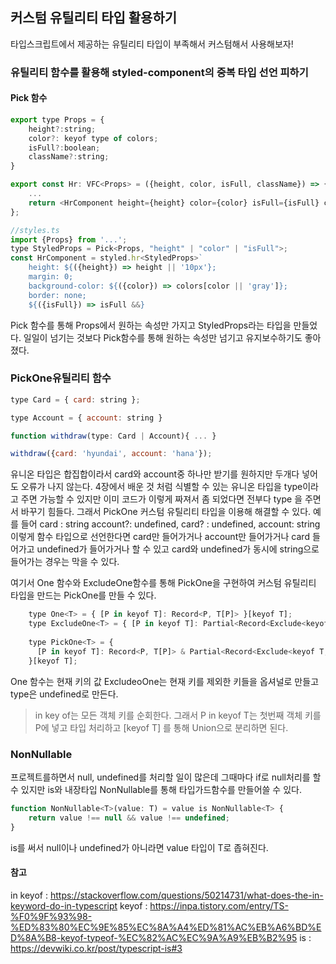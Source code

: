 ## 커스텀 유틸리티 타입 활용하기
타입스크립트에서 제공하는 유틸리티 타입이 부족해서 커스텀해서 사용해보자!
### 유틸리티 함수를 활용해 styled-component의 중복 타입 선언 피하기

#### Pick 함수
```javascript
export type Props = {
	height?:string;
	color?: keyof type of colors;
	isFull?:boolean;
	className?:string;
}

export const Hr: VFC<Props> = ({height, color, isFull, className}) => {
	...
	return <HrComponent height={height} color={color} isFull={isFull} className={className} />;
};

//styles.ts
import {Props} from '...';
type StyledProps = Pick<Props, "height" | "color" | "isFull">;
const HrComponent = styled.hr<StyledProps>`
	height: ${({height}) => height || '10px'};
	margin: 0;
	background-color: ${({color}) => colors[color || 'gray']};
	border: none;
	${({isFull}) => isFull &&}
```
Pick 함수를 통해 Props에서 원하는 속성만 가지고 StyledProps라는 타입을 만들었다.
일일이 넘기는 것보다 Pick함수를 통해 원하는 속성만 넘기고 유지보수하기도 좋아졌다.

### PickOne유틸리티 함수
```javascript
type Card = { card: string };

type Account = { account: string }

function withdraw(type: Card | Account){ ... }

withdraw({card: 'hyundai', account: 'hana'});
```
유니온 타입은 합집합이라서 card와 account중 하나만 받기를 원하지만 두개다 넣어도 오류가 나지 않는다.
4장에서 배운 것 처럼 식별할 수 있는 유니온 타입을 type이라고 주면 가능할 수 있지만 이미 코드가 이렇게 짜져서 좀 되었다면 
전부다 type 을 주면서 바꾸기 힘들다. 그래서 PickOne 커스텀 유틸리티 타입을 이용해 해결할 수 있다.
예를 들어 card : string account?: undefined, card? : undefined, account: string 이렇게 함수 타입으로 선언한다면 
card만 들어가거나 account만 들어가거나 card 들어가고 undefined가 들어가거나 할 수 있고 
card와 undefined가 동시에 string으로 들어가는 경우는 막을 수 있다.

여기서 One 함수와 ExcludeOne함수를 통해 PickOne을 구현하여 커스텀 유틸리티 타입을 만드는 PickOne를 만들 수 있다.
```javascript
    type One<T> = { [P in keyof T]: Record<P, T[P]> }[keyof T];
    type ExcludeOne<T> = { [P in keyof T]: Partial<Record<Exclude<keyof T, P>, undefined>> }[keyof T];
  
    type PickOne<T> = {
  	  [P in keyof T]: Record<P, T[P]> & Partial<Record<Exclude<keyof T, P>, undefined>>;
    }[keyof T];
```
One 함수는 현재 키의 값 ExcludeoOne는 현재 키를 제외한 키들을 옵셔널로 만들고 type은 undefined로 만든다.
> in key of는 모든 객체 키를 순회한다.
> 그래서 P in keyof T는 첫번째 객체 키를 P에 넣고 타입 처리하고
> [keyof T] 를 통해 Union으로 분리하면 된다.

### NonNullable
프로젝트를하면서 null, undefined를 처리할 일이 많은데 그때마다 if로 null처리를 할 수 있지만
is와 내장타입 NonNullable를 통해 타입가드함수를 만들어쓸 수 있다.
```javascript
function NonNullable<T>(value: T) = value is NonNullable<T> {
	return value !== null && value !== undefined;
}
```
is를 써서 null이나 undefined가 아니라면 value 타입이 T로 좁혀진다.

#### 참고  
in keyof : https://stackoverflow.com/questions/50214731/what-does-the-in-keyword-do-in-typescript
keyof : https://inpa.tistory.com/entry/TS-%F0%9F%93%98-%ED%83%80%EC%9E%85%EC%8A%A4%ED%81%AC%EB%A6%BD%ED%8A%B8-keyof-typeof-%EC%82%AC%EC%9A%A9%EB%B2%95
is : https://devwiki.co.kr/post/typescript-is#3
